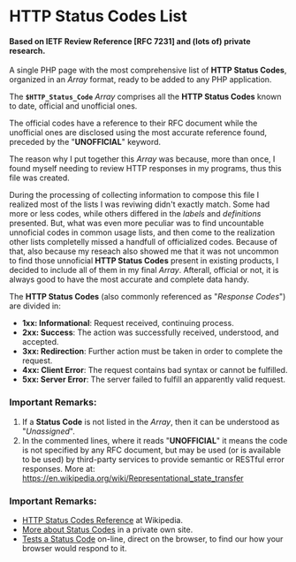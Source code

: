 # HTTP Status Codes List

#### Based on IETF Review Reference [RFC 7231] and (lots of) private research.

A single PHP page with the most comprehensive list of **HTTP Status Codes**, organized in an *Array* format, ready to be added to any PHP application.

The **`$HTTP_Status_Code`** *Array* comprises all the **HTTP Status Codes** known to date, official and unofficial ones.

The official codes have a reference to their RFC document while the unofficial ones are disclosed using the most accurate reference found, preceded by the "**UNOFFICIAL**" keyword.

The reason why I put together this *Array* was because, more than once, I found myself needing to review HTTP responses in my programs, thus this file was created. 

During the processing of collecting information to compose this file I realized most of the lists I was reviwing didn't exactly match. Some had more or less codes, while others differed in the *labels* and *definitions* presented. But, what was even more peculiar was to find uncountable unnoficial codes in common usage lists, and then come to the realization other lists completelly missed a handfull of officialized codes. Because of that, also because my reseach also showed me that it was not uncommon to find those unnoficial **HTTP Status Codes** present in existing products, I decided to include all of them in my final *Array*. Afterall, official or not, it is always good to have the most accurate and complete data handy.

The **HTTP Status Codes** (also commonly referenced as "*Response Codes*") are divided in:

* **1xx: Informational**: Request received, continuing process.
* **2xx: Success**: The action was successfully received, understood, and accepted.
* **3xx: Redirection**: Further action must be taken in order to complete the request.
* **4xx: Client Error**: The request contains bad syntax or cannot be fulfilled.
* **5xx: Server Error**: The server failed to fulfill an apparently valid request.


### Important Remarks:

 1. If a **Status Code** is not listed in the *Array*, then it can be understood as "*Unassigned*".
 2. In the commented lines, where it reads "**UNOFFICIAL**" it means the code is not specified by any RFC document, but may be used (or is available to be used) by third-party services to provide semantic or RESTful error responses. More at: https://en.wikipedia.org/wiki/Representational_state_transfer


### Important Remarks:

* [HTTP Status Codes Reference](http://www.iana.org/assignments/http-status-codes/http-status-codes.xhtml) at Wikipedia.
* [More about Status Codes](http://getstatuscode.com/) in a private own site.
* [Tests a Status Code](http://getstatuscode.com/) on-line, direct on the browser, to find our how your browser would respond to it.

